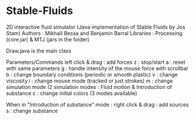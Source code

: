 # Stable-Fluids
2D interactive fluid simulator (Java implementation of Stable Fluids by Jos Stam)
Authors : Mikhaïl Bessa and Benjamin Barral
Libraries : Processing (core.jar) & MTJ (jars in the folder)

Draw.java is the main class

Parameters/Commands
left click & drag : add forces
z : stop/start
a : reset with same parameters
g : handle intensity of the mouse force with scrollbar
b : change boundary conditions (periodic or smooth plastic)
v : change viscosity 
i : change mouse mode (tracked or just strokes)
m : change simulation mode (2 simulation modes : Fluid motion & Introduction of substance
c : change initial colors (3 modes available)

When in "Introduction of substance" mode :
right click & drag : add sources
s : change substance


